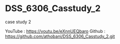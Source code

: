 # DSS_6306_Casstudy_2
case study 2

YouTube : https://youtu.be/eXnnUEQbaro
Github : https://github.com/athobani/DSS_6306_Casstudy_2.git

